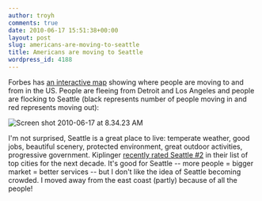 ```yaml
---
author: troyh
comments: true
date: 2010-06-17 15:51:38+00:00
layout: post
slug: americans-are-moving-to-seattle
title: Americans are moving to Seattle
wordpress_id: 4188
---
```


Forbes has [an interactive map](http://www.forbes.com/2010/06/04/migration-moving-wealthy-interactive-counties-map.html) showing where people are moving to and from in the US. People are fleeing from Detroit and Los Angeles and people are flocking to Seattle (black represents number of people moving in and red represents moving out):

![Screen shot 2010-06-17 at 8.34.23 AM](http://troyandgay.com/uploads//2010/06/Screen-shot-2010-06-17-at-8.34.23-AM-300x208.png)

I'm not surprised, Seattle is a great place to live: temperate weather, good jobs, beautiful scenery, protected environment, great outdoor activities, progressive government. Kiplinger [recently rated Seattle #2](http://www.kiplinger.com/magazine/archives/10-best-cities-2010-for-the-next-decade.html) in their list of top cities for the next decade. It's good for Seattle -- more people = bigger market = better services -- but I don't like the idea of Seattle becoming crowded. I moved away from the east coast (partly) because of all the people!
